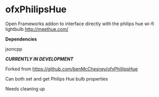 ofxPhilipsHue
==============

Open Frameworks addon to interface directly with the philips hue wi-fi lightbulb http://meethue.com/

**Dependencies**

jsoncpp


***CURRENTLY IN DEVELOPMENT***

Forked from https://github.com/benMcChesney/ofxPhillipsHue

Can both set and get Philips Hue bulb properties

Needs cleaning up